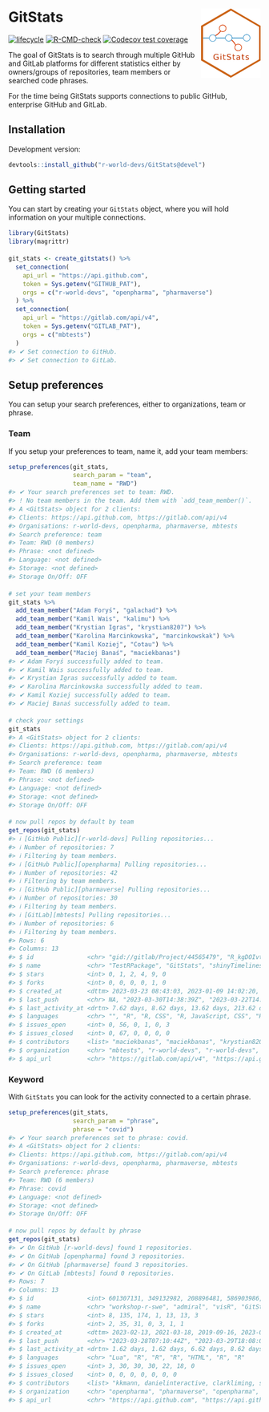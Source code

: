 
<!-- README.md is generated from README.Rmd. Please edit that file -->

# GitStats <img src="man/figures/GitStats_logo.png" align="right" height="138" style="float:right; height:138px;"/>

<!-- badges: start -->

[![lifecycle](https://img.shields.io/badge/lifecycle-experimental-orange.svg)](https://lifecycle.r-lib.org/articles/stages.html#experimental)
[![R-CMD-check](https://github.com/r-world-devs/GitStats/workflows/R-CMD-check/badge.svg)](https://github.com/r-world-devs/GitStats/actions)
[![Codecov test
coverage](https://codecov.io/gh/r-world-devs/GitStats/branch/devel/graph/badge.svg)](https://app.codecov.io/gh/r-world-devs/GitStats?branch=devel)
<!-- badges: end -->

The goal of GitStats is to search through multiple GitHub and GitLab
platforms for different statistics either by owners/groups of
repositories, team members or searched code phrases.

For the time being GitStats supports connections to public GitHub,
enterprise GitHub and GitLab.

## Installation

Development version:

``` r
devtools::install_github("r-world-devs/GitStats@devel")
```

## Getting started

You can start by creating your `GitStats` object, where you will hold
information on your multiple connections.

``` r
library(GitStats)
library(magrittr)

git_stats <- create_gitstats() %>%
  set_connection(
    api_url = "https://api.github.com",
    token = Sys.getenv("GITHUB_PAT"),
    orgs = c("r-world-devs", "openpharma", "pharmaverse")
  ) %>%
  set_connection(
    api_url = "https://gitlab.com/api/v4",
    token = Sys.getenv("GITLAB_PAT"),
    orgs = c("mbtests")
  ) 
#> ✔ Set connection to GitHub.
#> ✔ Set connection to GitLab.
```

## Setup preferences

You can setup your search preferences, either to organizations, team or
phrase.

### Team

If you setup your preferences to team, name it, add your team members:

``` r
setup_preferences(git_stats,
                  search_param = "team",
                  team_name = "RWD")
#> ✔ Your search preferences set to team: RWD.
#> ! No team members in the team. Add them with `add_team_member()`.
#> A <GitStats> object for 2 clients:
#> Clients: https://api.github.com, https://gitlab.com/api/v4
#> Organisations: r-world-devs, openpharma, pharmaverse, mbtests
#> Search preference: team
#> Team: RWD (0 members)
#> Phrase: <not defined>
#> Language: <not defined>
#> Storage: <not defined>
#> Storage On/Off: OFF

# set your team members
git_stats %>%
  add_team_member("Adam Foryś", "galachad") %>%
  add_team_member("Kamil Wais", "kalimu") %>%
  add_team_member("Krystian Igras", "krystian8207") %>%
  add_team_member("Karolina Marcinkowska", "marcinkowskak") %>%
  add_team_member("Kamil Koziej", "Cotau") %>%
  add_team_member("Maciej Banaś", "maciekbanas")
#> ✔ Adam Foryś successfully added to team.
#> ✔ Kamil Wais successfully added to team.
#> ✔ Krystian Igras successfully added to team.
#> ✔ Karolina Marcinkowska successfully added to team.
#> ✔ Kamil Koziej successfully added to team.
#> ✔ Maciej Banaś successfully added to team.

# check your settings
git_stats
#> A <GitStats> object for 2 clients:
#> Clients: https://api.github.com, https://gitlab.com/api/v4
#> Organisations: r-world-devs, openpharma, pharmaverse, mbtests
#> Search preference: team
#> Team: RWD (6 members)
#> Phrase: <not defined>
#> Language: <not defined>
#> Storage: <not defined>
#> Storage On/Off: OFF

# now pull repos by default by team
get_repos(git_stats)
#> ℹ [GitHub Public][r-world-devs] Pulling repositories...
#> ℹ Number of repositories: 7
#> ℹ Filtering by team members.
#> ℹ [GitHub Public][openpharma] Pulling repositories...
#> ℹ Number of repositories: 42
#> ℹ Filtering by team members.
#> ℹ [GitHub Public][pharmaverse] Pulling repositories...
#> ℹ Number of repositories: 30
#> ℹ Filtering by team members.
#> ℹ [GitLab][mbtests] Pulling repositories...
#> ℹ Number of repositories: 6
#> ℹ Filtering by team members.
#> Rows: 6
#> Columns: 13
#> $ id               <chr> "gid://gitlab/Project/44565479", "R_kgDOIvtxsg", "R_k…
#> $ name             <chr> "TestRPackage", "GitStats", "shinyTimelines", "facets…
#> $ stars            <int> 0, 1, 2, 4, 9, 0
#> $ forks            <int> 0, 0, 0, 0, 1, 0
#> $ created_at       <dttm> 2023-03-23 08:43:03, 2023-01-09 14:02:20, 2023-02-21 …
#> $ last_push        <chr> NA, "2023-03-30T14:38:39Z", "2023-03-22T14:12:29Z", "…
#> $ last_activity_at <drtn> 7.62 days, 8.62 days, 13.62 days, 213.62 days, 234.6…
#> $ languages        <chr> "", "R", "R, CSS", "R, JavaScript, CSS", "R", "R"
#> $ issues_open      <int> 0, 56, 0, 1, 0, 3
#> $ issues_closed    <int> 0, 67, 0, 0, 0, 0
#> $ contributors     <list> "maciekbanas", "maciekbanas", "krystian8207", "galach…
#> $ organization     <chr> "mbtests", "r-world-devs", "r-world-devs", "openphar…
#> $ api_url          <chr> "https://gitlab.com/api/v4", "https://api.github.com"…
```

### Keyword

With `GitStats` you can look for the activity connected to a certain
phrase.

``` r
setup_preferences(git_stats,
                  search_param = "phrase",
                  phrase = "covid")
#> ✔ Your search preferences set to phrase: covid.
#> A <GitStats> object for 2 clients:
#> Clients: https://api.github.com, https://gitlab.com/api/v4
#> Organisations: r-world-devs, openpharma, pharmaverse, mbtests
#> Search preference: phrase
#> Team: RWD (6 members)
#> Phrase: covid
#> Language: <not defined>
#> Storage: <not defined>
#> Storage On/Off: OFF

# now pull repos by default by phrase
get_repos(git_stats)
#> ✔ On GitHub [r-world-devs] found 1 repositories.
#> ✔ On GitHub [openpharma] found 3 repositories.
#> ✔ On GitHub [pharmaverse] found 3 repositories.
#> ✔ On GitLab [mbtests] found 0 repositories.
#> Rows: 7
#> Columns: 13
#> $ id               <int> 601307131, 349132982, 208896481, 586903986, 396118006…
#> $ name             <chr> "workshop-r-swe", "admiral", "visR", "GitStats", "pha…
#> $ stars            <int> 8, 135, 174, 1, 13, 13, 3
#> $ forks            <int> 2, 35, 31, 0, 3, 1, 1
#> $ created_at       <dttm> 2023-02-13, 2021-03-18, 2019-09-16, 2023-01-09, 2021-…
#> $ last_push        <chr> "2023-03-28T07:10:44Z", "2023-03-29T18:08:08Z", "2022…
#> $ last_activity_at <drtn> 1.62 days, 1.62 days, 6.62 days, 8.62 days, 13.62 da…
#> $ languages        <chr> "Lua", "R", "R", "R", "HTML", "R", "R"
#> $ issues_open      <int> 3, 30, 30, 30, 22, 18, 0
#> $ issues_closed    <int> 0, 0, 0, 0, 0, 0, 0
#> $ contributors     <list> "kkmann, danielinteractive, clarkliming, shajoezhu, f…
#> $ organization     <chr> "openpharma", "pharmaverse", "openpharma", "r-world-…
#> $ api_url          <chr> "https://api.github.com", "https://api.github.com", "…
```
